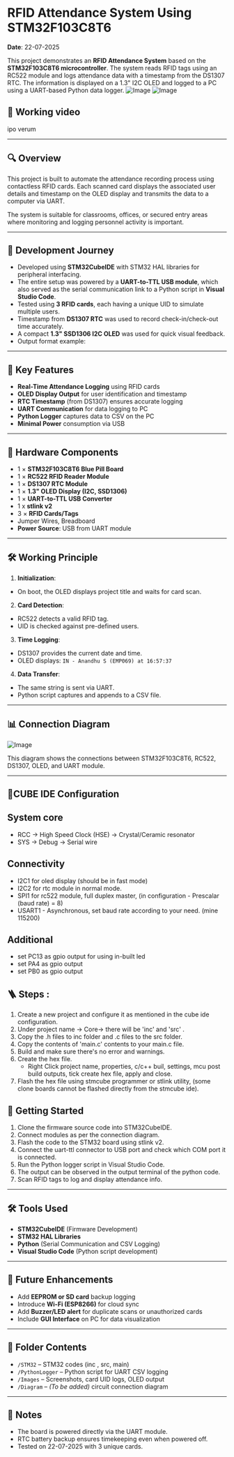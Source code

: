 # RFID Attendance System Using STM32F103C8T6
**Date**: 22-07-2025

This project demonstrates an **RFID Attendance System** based on the **STM32F103C8T6 microcontroller**. The system reads RFID tags using an RC522 module and logs attendance data with a timestamp from the DS1307 RTC. The information is displayed on a 1.3" I2C OLED and logged to a PC using a UART-based Python data logger.
![Image](https://github.com/user-attachments/assets/0f80326b-caec-4e2b-a8e0-61232562e1c6)
![Image](https://github.com/user-attachments/assets/814730a7-087f-4c18-ada7-5d37843cec37)

## 🤖 Working video
ipo verum 

---

## 🔍 Overview

This project is built to automate the attendance recording process using contactless RFID cards. Each scanned card displays the associated user details and timestamp on the OLED display and transmits the data to a computer via UART.

The system is suitable for classrooms, offices, or secured entry areas where monitoring and logging personnel activity is important.

---

## 🧭 Development Journey

- Developed using **STM32CubeIDE** with STM32 HAL libraries for peripheral interfacing.
- The entire setup was powered by a **UART-to-TTL USB module**, which also served as the serial communication link to a Python script in **Visual Studio Code**.
- Tested using **3 RFID cards**, each having a unique UID to simulate multiple users.
- Timestamp from **DS1307 RTC** was used to record check-in/check-out time accurately.
- A compact **1.3" SSD1306 I2C OLED** was used for quick visual feedback.
- Output format example:

  
---

## 🚀 Key Features

- **Real-Time Attendance Logging** using RFID cards
- **OLED Display Output** for user identification and timestamp
- **RTC Timestamp** (from DS1307) ensures accurate logging
- **UART Communication** for data logging to PC
- **Python Logger** captures data to CSV on the PC
- **Minimal Power** consumption via USB

---

## 🧰 Hardware Components

- 1 × **STM32F103C8T6 Blue Pill Board**
- 1 × **RC522 RFID Reader Module**
- 1 × **DS1307 RTC Module**
- 1 × **1.3" OLED Display (I2C, SSD1306)**
- 1 × **UART-to-TTL USB Converter**
- 1 x **stlink v2**
- 3 × **RFID Cards/Tags**
- Jumper Wires, Breadboard
- **Power Source**: USB from UART module

---

## 🛠️ Working Principle

1. **Initialization**:
 - On boot, the OLED displays project title and waits for card scan.

2. **Card Detection**:
 - RC522 detects a valid RFID tag.
 - UID is checked against pre-defined users.

3. **Time Logging**:
 - DS1307 provides the current date and time.
 - OLED displays: `IN - Anandhu S (EMP069) at 16:57:37`

4. **Data Transfer**:
 - The same string is sent via UART.
 - Python script captures and appends to a CSV file.

---

## 📊 Connection Diagram

![Image](https://github.com/user-attachments/assets/1dfca586-cdaf-4ba2-9450-b4d53130db3e)

This diagram shows the connections between STM32F103C8T6, RC522, DS1307, OLED, and UART module.

---
## 🎡CUBE IDE Configuration
## System core
- RCC -> High Speed Clock (HSE) -> Crystal/Ceramic resonator
- SYS -> Debug -> Serial wire
## Connectivity
- I2C1 for oled display (should be in fast mode)
- I2C2 for rtc module in normal mode.
- SPI1 for rc522 module, full duplex master, (in configuration - Prescalar (baud rate) = 8)
- USART1 - Asynchronous, set baud rate according to your need. (mine 115200)
## Additional
- set PC13 as gpio output for using in-built led
- set PA4 as gpio output
- set PB0 as gpio output

## 🪜 Steps :
1. Create a new project and configure it as mentioned in the cube ide configuration.
2. Under project name -> Core-> there will be 'inc' and 'src' .
3. Copy the .h files to inc folder and .c files to the src folder.
4. Copy the contents of 'main.c' contents to your main.c file.
5. Build and make sure there's no error and warnings.
6. Create the hex file.
    - Right Click project name, properties, c/c++ buil, settings, mcu post build outputs, tick create hex file, apply and close.
7. Flash the hex file using stmcube programmer or stlink utility, (some clone boards cannot be flashed directly from the stmcube ide).

 
## 🧪 Getting Started

1. Clone the firmware source code into STM32CubeIDE.
2. Connect modules as per the connection diagram.
3. Flash the code to the STM32 board using stlink v2.
4. Connect the uart-ttl connector to USB port and check which COM port it is connected.
5. Run the Python logger script in Visual Studio Code.
6. The output can be observed in the output terminal of the python code.
7. Scan RFID tags to log and display attendance info.

---

## 🛠️ Tools Used

- **STM32CubeIDE** (Firmware Development)
- **STM32 HAL Libraries**
- **Python** (Serial Communication and CSV Logging)
- **Visual Studio Code** (Python script development)

---

## 🔮 Future Enhancements

- Add **EEPROM or SD card** backup logging
- Introduce **Wi-Fi (ESP8266)** for cloud sync
- Add **Buzzer/LED alert** for duplicate scans or unauthorized cards
- Include **GUI Interface** on PC for data visualization

---

## 📁 Folder Contents

- `/STM32` – STM32 codes (inc , src, main)
- `/PythonLogger` – Python script for UART CSV logging
- `/Images` – Screenshots, card UID logs, OLED output
- `/Diagram` – *(To be added)* circuit connection diagram

---

## 📌 Notes

- The board is powered directly via the UART module.
- RTC battery backup ensures timekeeping even when powered off.
- Tested on 22-07-2025 with 3 unique cards.

